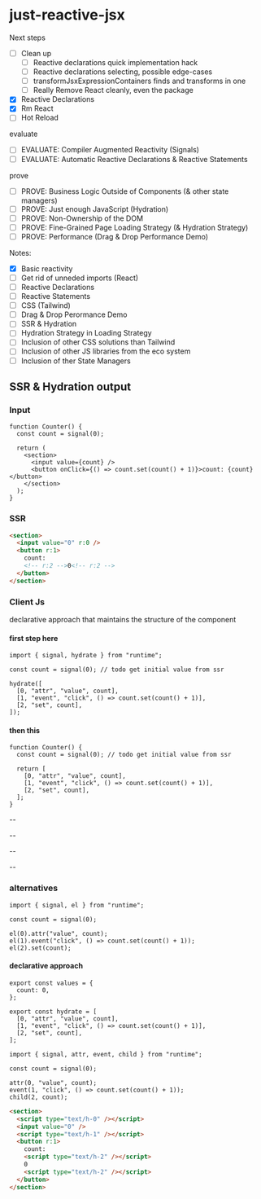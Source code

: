 # just-reactive-jsx

Next steps

- [ ] Clean up
  - [ ] Reactive declarations quick implementation hack
  - [ ] Reactive declarations selecting, possible edge-cases
  - [ ] transformJsxExpressionContainers finds and transforms in one
  - [ ] Really Remove React cleanly, even the package
- [x] Reactive Declarations
- [x] Rm React
- [ ] Hot Reload

evaluate

- [ ] EVALUATE: Compiler Augmented Reactivity (Signals)
- [ ] EVALUATE: Automatic Reactive Declarations & Reactive Statements

prove

- [ ] PROVE: Business Logic Outside of Components (& other state managers)
- [ ] PROVE: Just enough JavaScript (Hydration)
- [ ] PROVE: Non-Ownership of the DOM
- [ ] PROVE: Fine-Grained Page Loading Strategy (& Hydration Strategy)
- [ ] PROVE: Performance (Drag & Drop Performance Demo)

Notes:

- [x] Basic reactivity
- [ ] Get rid of unneded imports (React)
- [ ] Reactive Declarations
- [ ] Reactive Statements
- [ ] CSS (Tailwind)
- [ ] Drag & Drop Perormance Demo
- [ ] SSR & Hydration
- [ ] Hydration Strategy in Loading Strategy
- [ ] Inclusion of other CSS solutions than Tailwind
- [ ] Inclusion of other JS libraries from the eco system
- [ ] Inclusion of ther State Managers

## SSR & Hydration output

### Input

```tsx
function Counter() {
  const count = signal(0);

  return (
    <section>
      <input value={count} />
      <button onClick={() => count.set(count() + 1)}>count: {count}</button>
    </section>
  );
}
```

### SSR

```html
<section>
  <input value="0" r:0 />
  <button r:1>
    count:
    <!-- r:2 -->0<!-- r:2 -->
  </button>
</section>
```

### Client Js

declarative approach that maintains the structure of the component

#### first step here

```tsx
import { signal, hydrate } from "runtime";

const count = signal(0); // todo get initial value from ssr

hydrate([
  [0, "attr", "value", count],
  [1, "event", "click", () => count.set(count() + 1)],
  [2, "set", count],
]);
```

#### then this

```tsx
function Counter() {
  const count = signal(0); // todo get initial value from ssr

  return [
    [0, "attr", "value", count],
    [1, "event", "click", () => count.set(count() + 1)],
    [2, "set", count],
  ];
}
```

--

--

--

--

### alternatives

```tsx
import { signal, el } from "runtime";

const count = signal(0);

el(0).attr("value", count);
el(1).event("click", () => count.set(count() + 1));
el(2).set(count);
```

#### declarative approach

```tsx
export const values = {
  count: 0,
};

export const hydrate = [
  [0, "attr", "value", count],
  [1, "event", "click", () => count.set(count() + 1)],
  [2, "set", count],
];
```

```tsx
import { signal, attr, event, child } from "runtime";

const count = signal(0);

attr(0, "value", count);
event(1, "click", () => count.set(count() + 1));
child(2, count);
```

```html
<section>
  <script type="text/h-0" /></script>
  <input value="0" />
  <script type="text/h-1" /></script>
  <button r:1>
    count:
    <script type="text/h-2" /></script>
    0
    <script type="text/h-2" /></script>
  </button>
</section>
```
